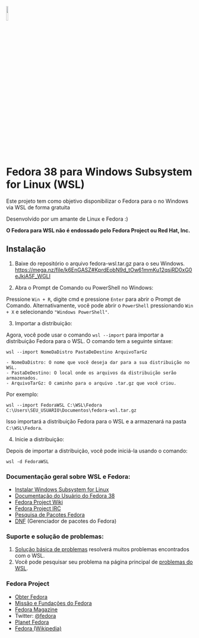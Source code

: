 <img src="https://static.wixstatic.com/media/710ee0_458f30ddbbac4f5993de4d414a957f44~mv2.png/v1/fill/w_55,h_48,al_c,q_85,usm_0.66_1.00_0.01,enc_auto/Logo2_fw.png" height=10% width=10%>

# Fedora 38 para Windows Subsystem for Linux (WSL)

Este projeto tem como objetivo disponibilizar o Fedora para o no Windows via WSL de forma gratuita

Desenvolvido por um amante de Linux e Fedora :)

**O Fedora para WSL não é endossado pelo Fedora Project ou Red Hat, Inc.**

## Instalação

1. Baixe do repositório o arquivo fedora-wsl.tar.gz para o seu Windows.
https://mega.nz/file/k6EnGASZ#KprdEobN9d_tOw61mmKu12qsiRD0xG0eJkjA5F_WGLI

2. Abra o Prompt de Comando ou PowerShell no Windows:

Pressione `Win + R`, digite cmd e pressione `Enter` para abrir o Prompt de Comando. Alternativamente, você pode abrir o `PowerShell` pressionando `Win + X` e selecionando `"Windows PowerShell"`.

3. Importar a distribuição:

Agora, você pode usar o comando `wsl --import` para importar a distribuição Fedora para o WSL. O comando tem a seguinte sintaxe:

`wsl --import NomeDaDistro PastaDeDestino ArquivoTarGz`

    - NomeDaDistro: O nome que você deseja dar para a sua distribuição no WSL.
    - PastaDeDestino: O local onde os arquivos da distribuição serão armazenados.
    - ArquivoTarGz: O caminho para o arquivo .tar.gz que você criou.

Por exemplo:

`wsl --import FedoraWSL C:\WSL\Fedora C:\Users\SEU_USUARIO\Documentos\fedora-wsl.tar.gz`

Isso importará a distribuição Fedora para o WSL e a armazenará na pasta `C:\WSL\Fedora`.

4. Inicie a distribuição:

Depois de importar a distribuição, você pode iniciá-la usando o comando:

`wsl -d FedoraWSL`

### Documentação geral sobre WSL e Fedora:

- [Instalar Windows Subsystem for Linux](https://docs.microsoft.com/en-us/windows/wsl/install-win10)
- [Documentação do Usuário do Fedora 38](https://docs.fedoraproject.org/en-US/fedora/f38/)
- [Fedora Project Wiki](https://fedoraproject.org/wiki/Fedora_Project_Wiki)
- [Fedora Project IRC](https://fedoraproject.org/wiki/IRC)
- [Pesquisa de Pacotes Fedora](https://apps.fedoraproject.org/packages/)
- [DNF](https://fedoraproject.org/wiki/DNF) (Gerenciador de pacotes do Fedora)

### Suporte e solução de problemas:

1. [Solução básica de problemas](https://docs.microsoft.com/en-us/windows/wsl/troubleshooting) resolverá muitos problemas encontrados com o WSL.
2. Você pode pesquisar seu problema na página principal de [problemas do WSL](https://github.com/Microsoft/WSL/issues).

### Fedora Project

- [Obter Fedora](https://getfedora.org/)
- [Missão e Fundações do Fedora](https://docs.fedoraproject.org/en-US/project/)
- [Fedora Magazine](https://fedoramagazine.org/)
- Twitter: [@fedora](https://twitter.com/fedora)
- [Planet Fedora](http://fedoraplanet.org/)
- [Fedora (Wikipedia)](https://en.wikipedia.org/wiki/Fedora_(operating_system))

